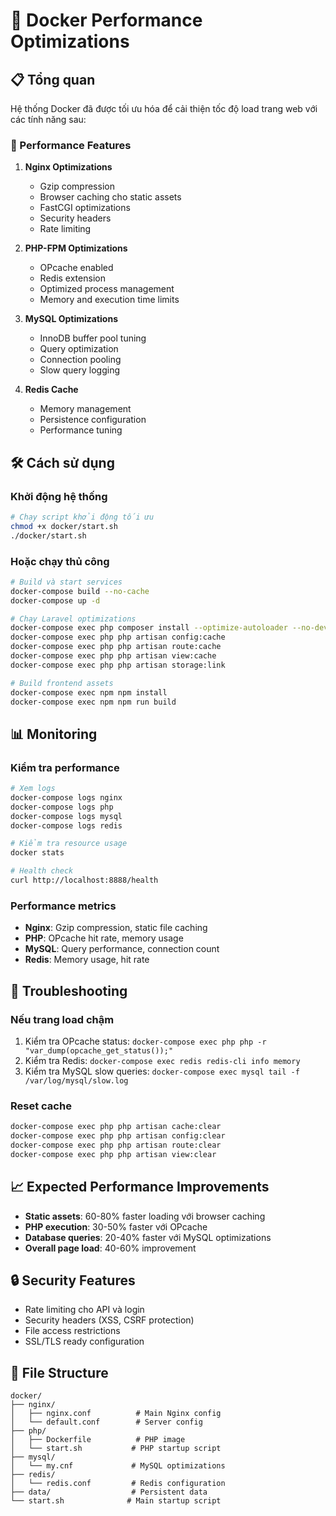 # 🐳 Docker Performance Optimizations

## 📋 Tổng quan

Hệ thống Docker đã được tối ưu hóa để cải thiện tốc độ load trang web với các tính năng sau:

### 🚀 Performance Features

1. **Nginx Optimizations**
   - Gzip compression
   - Browser caching cho static assets
   - FastCGI optimizations
   - Security headers
   - Rate limiting

2. **PHP-FPM Optimizations**
   - OPcache enabled
   - Redis extension
   - Optimized process management
   - Memory and execution time limits

3. **MySQL Optimizations**
   - InnoDB buffer pool tuning
   - Query optimization
   - Connection pooling
   - Slow query logging

4. **Redis Cache**
   - Memory management
   - Persistence configuration
   - Performance tuning

## 🛠️ Cách sử dụng

### Khởi động hệ thống
```bash
# Chạy script khởi động tối ưu
chmod +x docker/start.sh
./docker/start.sh
```

### Hoặc chạy thủ công
```bash
# Build và start services
docker-compose build --no-cache
docker-compose up -d

# Chạy Laravel optimizations
docker-compose exec php composer install --optimize-autoloader --no-dev
docker-compose exec php php artisan config:cache
docker-compose exec php php artisan route:cache
docker-compose exec php php artisan view:cache
docker-compose exec php php artisan storage:link

# Build frontend assets
docker-compose exec npm npm install
docker-compose exec npm npm run build
```

## 📊 Monitoring

### Kiểm tra performance
```bash
# Xem logs
docker-compose logs nginx
docker-compose logs php
docker-compose logs mysql
docker-compose logs redis

# Kiểm tra resource usage
docker stats

# Health check
curl http://localhost:8888/health
```

### Performance metrics
- **Nginx**: Gzip compression, static file caching
- **PHP**: OPcache hit rate, memory usage
- **MySQL**: Query performance, connection count
- **Redis**: Memory usage, hit rate

## 🔧 Troubleshooting

### Nếu trang load chậm
1. Kiểm tra OPcache status: `docker-compose exec php php -r "var_dump(opcache_get_status());"`
2. Kiểm tra Redis: `docker-compose exec redis redis-cli info memory`
3. Kiểm tra MySQL slow queries: `docker-compose exec mysql tail -f /var/log/mysql/slow.log`

### Reset cache
```bash
docker-compose exec php php artisan cache:clear
docker-compose exec php php artisan config:clear
docker-compose exec php php artisan route:clear
docker-compose exec php php artisan view:clear
```

## 📈 Expected Performance Improvements

- **Static assets**: 60-80% faster loading với browser caching
- **PHP execution**: 30-50% faster với OPcache
- **Database queries**: 20-40% faster với MySQL optimizations
- **Overall page load**: 40-60% improvement

## 🔒 Security Features

- Rate limiting cho API và login
- Security headers (XSS, CSRF protection)
- File access restrictions
- SSL/TLS ready configuration

## 📁 File Structure

```
docker/
├── nginx/
│   ├── nginx.conf          # Main Nginx config
│   └── default.conf        # Server config
├── php/
│   ├── Dockerfile          # PHP image
│   └── start.sh           # PHP startup script
├── mysql/
│   └── my.cnf             # MySQL optimizations
├── redis/
│   └── redis.conf         # Redis configuration
├── data/                  # Persistent data
└── start.sh              # Main startup script
``` 